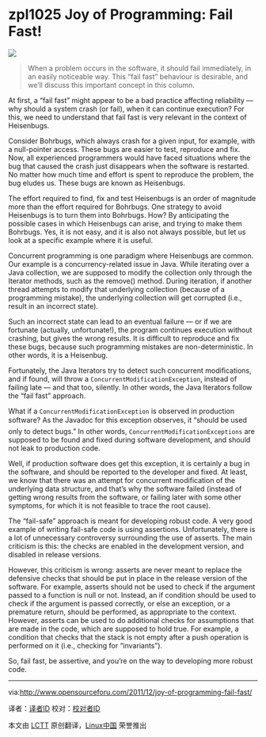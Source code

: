 zpl1025
Joy of Programming: Fail Fast!
================================================================================
![](http://www.opensourceforu.com/wp-content/uploads/2011/12/fail-350x262.jpg)

> When a problem occurs in the software, it should fail immediately, in an easily noticeable way. This “fail fast” behaviour is desirable, and we’ll discuss this important concept in this column.

At first, a “fail fast” might appear to be a bad practice affecting reliability — why should a system crash (or fail), when it can continue execution? For this, we need to understand that fail fast is very relevant in the context of Heisenbugs.

Consider Bohrbugs, which always crash for a given input, for example, with a null-pointer access. These bugs are easier to test, reproduce and fix. Now, all experienced programmers would have faced situations where the bug that caused the crash just disappears when the software is restarted. No matter how much time and effort is spent to reproduce the problem, the bug eludes us. These bugs are known as Heisenbugs.

The effort required to find, fix and test Heisenbugs is an order of magnitude more than the effort required for Bohrbugs. One strategy to avoid Heisenbugs is to turn them into Bohrbugs. How? By anticipating the possible cases in which Heisenbugs can arise, and trying to  make them Bohrbugs. Yes, it is not easy, and it is also not always possible, but let us look at a specific example where it is useful.

Concurrent programming is one paradigm where Heisenbugs are common. Our example is a concurrency-related issue in Java. While iterating over a Java collection, we are supposed to modify the collection only through the Iterator methods, such as the remove() method. During iteration, if another thread attempts to modify that underlying collection (because of a programming mistake), the underlying collection will get corrupted (i.e., result in an incorrect state).

Such an incorrect state can lead to an eventual failure — or if we are fortunate (actually, unfortunate!), the program continues execution without crashing, but gives the wrong results. It is difficult to reproduce and fix these bugs, because such programming mistakes are non-deterministic. In other words, it is a Heisenbug.

Fortunately, the Java Iterators try to detect such concurrent modifications, and if found, will throw a `ConcurrentModificationException`, instead of failing late — and that too, silently. In other words, the Java Iterators follow the “fail fast” approach.

What if a `ConcurrentModificationException` is observed in production software? As the Javadoc for this exception observes, it “should be used only to detect bugs.” In other words, `ConcurrentModificationExceptions` are supposed to be found and fixed during software development, and should not leak to production code.

Well, if production software does get this exception, it is certainly a bug in the software, and should be reported to the developer and fixed. At least, we know that there was an attempt for concurrent modification of the underlying data structure, and that’s why the software failed (instead of getting wrong results from the software, or failing later with some other symptoms, for which it is not feasible to trace the root cause).

The “fail-safe” approach is meant for developing robust code. A very good example of writing fail-safe code is using assertions. Unfortunately, there is a lot of unnecessary controversy surrounding the use of asserts. The main criticism is this: the checks are enabled in the development version, and disabled in release versions.

However, this criticism is wrong: asserts are never meant to replace the defensive checks that should be put in place in the release version of the software. For example, asserts should not be used to check if the argument passed to a function is null or not. Instead, an if condition should be used to check if the argument is passed correctly, or else an exception, or a premature return, should be performed, as appropriate to the context. However, asserts can be used to do additional checks for assumptions that are made in the code, which are supposed to hold true. For example, a condition that checks that the stack is not empty after a push operation is performed on it (i.e., checking for “invariants”).

So, fail fast, be assertive, and you’re on the way to developing more robust code.



--------------------------------------------------------------------------------

via:http://www.opensourceforu.com/2011/12/joy-of-programming-fail-fast/ 

译者：[译者ID](https://github.com/译者ID) 校对：[校对者ID](https://github.com/校对者ID)

本文由 [LCTT](https://github.com/LCTT/TranslateProject) 原创翻译，[Linux中国](http://linux.cn/) 荣誉推出

[1]:
[2]:
[3]:
[4]:
[5]:
[6]:
[7]:
[8]:
[9]:
[10]:
[11]:
[12]:
[13]:
[14]:
[15]:
[16]:
[17]:
[18]:
[19]:
[20]:

